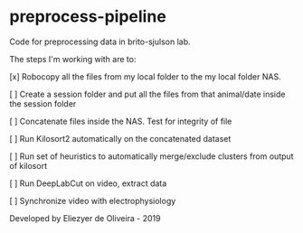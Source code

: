 # preprocess-pipeline
Code for preprocessing data in brito-sjulson lab.

The steps I'm working with are to:

[x] Robocopy all the files from my local folder to the my local folder NAS.

[ ] Create a session folder and put all the files from that animal/date inside the session folder

[ ] Concatenate files inside the NAS. Test for integrity of file

[ ] Run Kilosort2 automatically on the concatenated dataset

[ ] Run set of heuristics to automatically merge/exclude clusters from output of kilosort

[ ] Run DeepLabCut on video, extract data

[ ] Synchronize video with electrophysiology



Developed by Eliezyer de Oliveira - 2019
